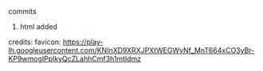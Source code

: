 commits
1. html added

credits:
favicon: https://play-lh.googleusercontent.com/KNInXD9XRXJPXtWEGWvNf_MnT664xCO3yBr-KP9wmogIPplkyQcZLahhCmf3h1mtldmz